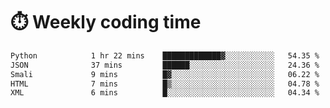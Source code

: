 
# :stopwatch: Weekly coding time
<!--START_SECTION:waka-->

```txt
Python            1 hr 22 mins    █████████████▓░░░░░░░░░░░   54.35 %
JSON              37 mins         ██████░░░░░░░░░░░░░░░░░░░   24.36 %
Smali             9 mins          █▓░░░░░░░░░░░░░░░░░░░░░░░   06.22 %
HTML              7 mins          █▒░░░░░░░░░░░░░░░░░░░░░░░   04.78 %
XML               6 mins          █░░░░░░░░░░░░░░░░░░░░░░░░   04.34 %
```

<!--END_SECTION:waka-->


<!-- <p> <img src="https://github-readme-stats.vercel.app/api?username=cozgerest&show_icons=true&hide_border=false" />  </p> -->

